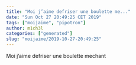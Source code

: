 ```yaml
---
title: "Moi j’aime defriser une boulette me..."
date: "Sun Oct 27 20:49:25 CET 2019"
tags: ["moijaime", "pipotron"]
author: m1ch3l
categories: ["generated"]
slug: "moijaime/2019-10-27-20:49:25"
---
```


Moi j’aime defriser une boulette mechant

